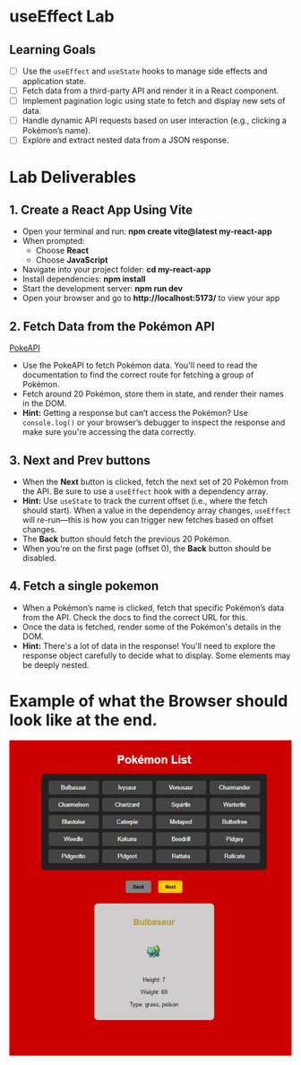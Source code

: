 # useEffect Lab

## Learning Goals

- [ ] Use the `useEffect` and `useState` hooks to manage side effects and application state.
- [ ] Fetch data from a third-party API and render it in a React component.
- [ ] Implement pagination logic using state to fetch and display new sets of data.
- [ ] Handle dynamic API requests based on user interaction (e.g., clicking a Pokémon’s name).
- [ ] Explore and extract nested data from a JSON response.

# Lab Deliverables

## 1. Create a React App Using Vite

- Open your terminal and run: **npm create vite@latest my-react-app**
- When prompted:
  - Choose **React**
  - Choose **JavaScript**
- Navigate into your project folder: **cd my-react-app**
- Install dependencies: **npm install**
- Start the development server: **npm run dev**
- Open your browser and go to **http://localhost:5173/** to view your app

## 2. Fetch Data from the Pokémon API

[PokeAPI](https://pokeapi.co/)

- Use the PokeAPI to fetch Pokémon data. You'll need to read the documentation to find the correct route for fetching a group of Pokémon.
- Fetch around 20 Pokémon, store them in state, and render their names in the DOM.
- **Hint:** Getting a response but can’t access the Pokémon? Use `console.log()` or your browser’s debugger to inspect the response and make sure you're accessing the data correctly.

## 3. Next and Prev buttons

- When the **Next** button is clicked, fetch the next set of 20 Pokémon from the API. Be sure to use a `useEffect` hook with a dependency array.
- **Hint:** Use `useState` to track the current offset (i.e., where the fetch should start). When a value in the dependency array changes, `useEffect` will re-run—this is how you can trigger new fetches based on offset changes.
- The **Back** button should fetch the previous 20 Pokémon.
- When you're on the first page (offset 0), the **Back** button should be disabled.

## 4. Fetch a single pokemon

- When a Pokémon’s name is clicked, fetch that specific Pokémon’s data from the API. Check the docs to find the correct URL for this.
- Once the data is fetched, render some of the Pokémon's details in the DOM.
- **Hint:** There's a lot of data in the response! You'll need to explore the response object carefully to decide what to display. Some elements may be deeply nested.

# Example of what the Browser should look like at the end.

![Final Image](./assets/LabExample.png)
